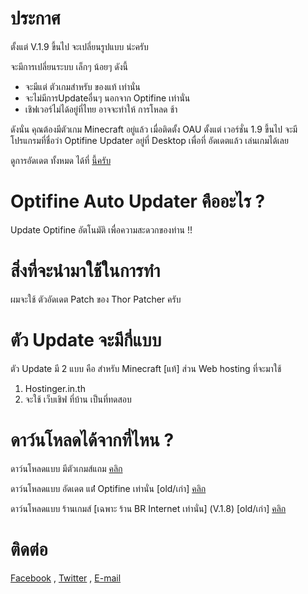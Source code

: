 # ประกาศ
ตั้งแต่ V.1.9 ขี้นไป จะเปลี่ยนรูปแบบ น่ะครับ

จะมีการเปลี่ยนระบบ เล็กๆ น้อยๆ ดังนี้

- จะมีแต่ ตัวเกมสำหรับ ของแท้ เท่านั่น
- จะไม่มีการUpdateอื่นๆ นอกจาก Optifine เท่านั่น
- เชิฟเวอร์ไม่ได้อยู่ที่ไทย อาจจะทำให้ การโหลด ช้า

ดังนั่น คุณต้องมีตัวเกม Minecraft อยู่แล้ว
เมื่อติดตั้ง OAU ตั้งแต่ เวอร์ชั่น 1.9 ขี้นไป จะมีโปรแกรมที่ชื่อว่า Optifine Updater อยู่ที่ Desktop เพื่อที่ อัดเดตแล้ว เล่นเกมได้เลย

ดูการอัดเดต ทั้งหมด ได้ที่ [นี้ครับ](http://ads.boyphongsakorn.ga/work)
# Optifine Auto Updater คืออะไร ?
Update Optifine อัตโนมัติ เพื่อความสะดวกของท่าน !!
# สิ่งที่จะนำมาใช้ในการทำ
ผมจะใช้ ตัวอัดเดต Patch ของ Thor Patcher ครับ
# ตัว Update จะมีกี่แบบ
ตัว Update มี 2 แบบ คือ สำหรับ Minecraft [แท้] ส่วน Web hosting ที่จะมาใช้

1. Hostinger.in.th
2. จะใช้ เว็บเชิฟ ที่บ้าน เป็นที่ทดสอบ

# ดาว์นโหลดได้จากที่ไหน ?
ดาว์นโหลดแบบ มีตัวเกมส์แถม [คลิก](https://github.com/boyphongsakorn/Optifine_Auto_Updater/releases/tag/v1.7)

ดาว์นโหลดแบบ อัดเดต แต่่่่่่ Optifine เท่านั่น [old/เก่า] [คลิก](https://github.com/boyphongsakorn/Optifine_Auto_Updater/releases/tag/v1.7)

ดาว์นโหลดแบบ ร้านเกมส์ [เฉพาะ ร้าน BR Internet เท่านั่น] (V.1.8) [old/เก่า]
[คลิก](https://github.com/boyphongsakorn/Optifine_Auto_Updater/releases/tag/v1.8)

# ติดต่อ
[Facebook](http://phongsakornwisetthon.zz.mu/facebook) , [Twitter](http://phongsakornwisetthon.zz.mu/twitter) ,  [E-mail](mailto:boyphongsakorn@outlook.com)
